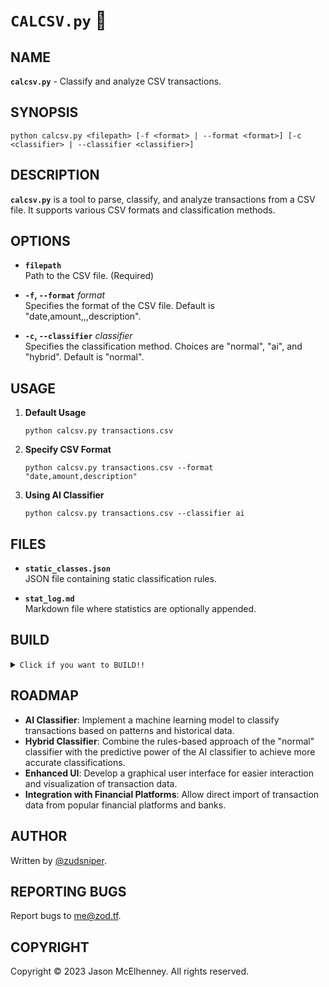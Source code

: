 # `CALCSV.py` 📠

## NAME
**`calcsv.py`** - Classify and analyze CSV transactions.

## SYNOPSIS

```shell
python calcsv.py <filepath> [-f <format> | --format <format>] [-c <classifier> | --classifier <classifier>]
```

## DESCRIPTION
**`calcsv.py`** is a tool to parse, classify, and analyze transactions from a CSV file. It supports various CSV formats and classification methods.

## OPTIONS
- **`filepath`**  
  Path to the CSV file. (Required)

- **`-f`, `--format`** *format*  
  Specifies the format of the CSV file. Default is "date,amount,,,description".

- **`-c`, `--classifier`** *classifier*  
  Specifies the classification method. Choices are "normal", "ai", and "hybrid". Default is "normal".

## USAGE
1. **Default Usage**  
   ```shell
   python calcsv.py transactions.csv
   ```

2. **Specify CSV Format**  
   ```shell
   python calcsv.py transactions.csv --format "date,amount,description"
   ```

3. **Using AI Classifier**  
   ```shell
   python calcsv.py transactions.csv --classifier ai
   ```

## FILES
- **`static_classes.json`**  
  JSON file containing static classification rules.

- **`stat_log.md`**  
  Markdown file where statistics are optionally appended.

## BUILD

<details><summary><code>Click if you want to BUILD!!</code></summary>

### **Prerequisites**
- Python 3.9 or higher
- Git CLI
- Virtualenv
- pipreqs

### **WSL on Windows**
1. Install [WSL](https://docs.microsoft.com/en-us/windows/wsl/install).
2. Open WSL terminal.
3. Clone the repository:  
   ```shell
   git clone https://gh.zod.tf/pybudget2
   ```
4. Navigate to the directory:  
   ```shell
   cd pybudget2
   ```
5. Install requirements:  
   ```shell
   pip install -r requirements.txt
   ```

### **MacOS**
1. Open Terminal.
2. Clone the repository:  
   ```shell
   git clone https://gh.zod.tf/pybudget2
   ```
3. Navigate to the directory:  
   ```shell
   cd pybudget2
   ```
4. Install requirements:  
   ```shell
   pip install -r requirements.txt
   ```

### **Ubuntu/Debian Linux**
1. Open Terminal.
2. Clone the repository:  
   ```shell
   git clone https://gh.zod.tf/pybudget2
   ```
3. Navigate to the directory:  
   ```shell
   cd pybudget2
   ```
4. Install requirements:  
   ```shell
   pip install -r requirements.txt
   ```

### **Windows**
```
+----------------+
|                |
|     WINDOW     |
|                |
+----------------+
```
*For Windows users, it's recommended to use WSL.*

</details>

## ROADMAP
- **AI Classifier**: Implement a machine learning model to classify transactions based on patterns and historical data.
- **Hybrid Classifier**: Combine the rules-based approach of the "normal" classifier with the predictive power of the AI classifier to achieve more accurate classifications.
- **Enhanced UI**: Develop a graphical user interface for easier interaction and visualization of transaction data.
- **Integration with Financial Platforms**: Allow direct import of transaction data from popular financial platforms and banks.

## AUTHOR
Written by [@zudsniper](https://gh.zod.tf).

## REPORTING BUGS
Report bugs to <me@zod.tf>.

## COPYRIGHT
Copyright © 2023 Jason McElhenney. All rights reserved.
